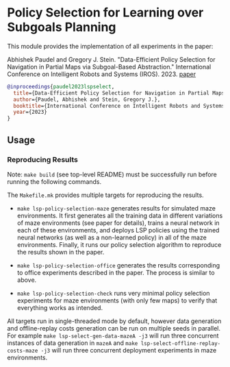 # Policy Selection for Learning over Subgoals Planning

This module provides the implementation of all experiments in the paper:

Abhishek Paudel and Gregory J. Stein. "Data-Efficient Policy Selection for Navigation in Partial Maps via Subgoal-Based Abstraction." International Conference on Intelligent Robots and Systems (IROS). 2023. [paper](https://arxiv.org/abs/2304.01094)

```bibtex
@inproceedings{paudel2023lspselect,
  title={Data-Efficient Policy Selection for Navigation in Partial Maps via Subgoal-Based Abstraction},
  author={Paudel, Abhishek and Stein, Gregory J.},
  booktitle={International Conference on Intelligent Robots and Systems (IROS)},
  year={2023}
}
```

## Usage
### Reproducing Results
Note: `make build` (see top-level README) must be successfully run before running the following commands.

The `Makefile.mk` provides multiple targets for reproducing the results.

- `make lsp-policy-selection-maze` generates results for simulated maze environments. It first generates all the training data in different variations of maze environments (see paper for details), trains a neural network in each of these environments, and deploys LSP policies using the trained neural networks (as well as a non-learned policy) in all of the maze environments. Finally, it runs our policy selection algorithm to reproduce the results shown in the paper.

- `make lsp-policy-selection-office` generates the results corresponding to office experiments described in the paper. The process is similar to above.

- `make lsp-policy-selection-check`	runs very minimal policy selection experiments for maze environments (with only few maps) to verify that everything works as intended.

All targets run in single-threaded mode by default, however data generation and offline-replay costs generation can be run on multiple seeds in parallel. For example `make lsp-select-gen-data-mazeA -j3` will run three concurrent instances of data generation in `mazeA` and `make lsp-select-offline-replay-costs-maze -j3` will run three concurrent deployment experiments in maze environments.
